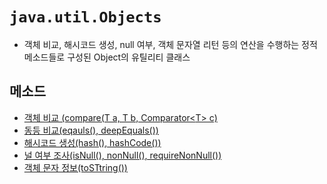 # ```java.util.Objects```
- 객체 비교, 해시코드 생성, null 여부, 객체 문자열 리턴 등의 연산을 수행하는 정적 메소드들로 구성된 Object의 유틸리티 클래스

## 메소드
- [객체 비교 (compare(T a, T b, Comparator<<T>T> c)]()
- [동등 비교(eqauls(), deepEquals())]()
- [해시코드 생성(hash(), hashCode())]()
- [널 여부 조사(isNull(), nonNull(), requireNonNull())]()
- [객체 문자 정보(toSTtring())]()
